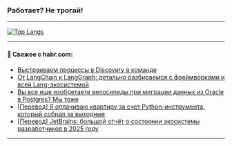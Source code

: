 ### Работает? Не трогай!

---
<!--
#### 🛠️ Technical stack:

![Java](https://img.shields.io/badge/Java-informational?logo=Oracle&style=flat&logoColor=white&color=FF4500)
![Kotlin](https://img.shields.io/badge/Kotlin-informational?logo=Kotlin&style=flat&logoColor=white&color=774D97)
![TS](https://img.shields.io/badge/TypeScript-informational?logo=typeScript&style=flat&logoColor=black&color=017acc)
![Python](https://img.shields.io/badge/Python-informational?logo=Python&style=flat&logoColor=black&color=ffdd54) <br>
![Spring](https://img.shields.io/badge/Spring-informational?logo=Spring&style=flat&logoColor=white&color=6DB33F) 
![SpringBoot](https://img.shields.io/badge/SpringBoot-informational?logo=SpringBoot&style=flat&logoColor=white&color=6DB33F)
![Nest](https://img.shields.io/badge/NestJS-informational?logo=NestJS&style=flat&logoColor=white&color=E0234E) 
![NodeJS](https://img.shields.io/badge/NodeJS-informational?logo=node.js&style=flat&logoColor=white&color=70A760)<br>
![PostgreSQL](https://img.shields.io/badge/PostgreSQL-informational?logo=PostgreSQL&style=flat&logoColor=white&color=DAA520)
![MongoDB](https://img.shields.io/badge/MongoDB-informational?logo=MongoDB&style=flat&logoColor=white&color=870000)
![Apache](https://img.shields.io/badge/Apache-informational?logo=apache&style=flat&logoColor=white&color=f74e28)

___ 
-->

<!--- #### 🛠️ : --->

[![Top Langs](https://github-readme-stats-82jvfl3w3-advtsettinggmailcoms-projects.vercel.app/api/top-langs/?username=zloylis&langs_count=10&hide_title=true&title_color=e6edf3&size_weight=0.5&count_weight=0.5&layout=compact&hide_progress=true&hide_border=true&theme=dracula&hide=css,makefile,cmake)](https://github.com/zloylis)

<!---


####  :octocat:&nbsp;&nbsp; Статистика:

![GitHub stats](https://github-readme-stats-u2qms2cxw-advtsettinggmailcoms-projects.vercel.app/api?username=zloylis&show_icons=true&hide_border=true&theme=dracula&title_color=e6edf3&include_all_commits=true&count_private=true&hide_rank=false&hide_title=true&rank_icon=github)
-->
---

#### 💬 Свежее с habr.com:

<!-- BLOG-POST-LIST:START -->
- [Выстраиваем процессы в Discovery в команде](https://habr.com/ru/articles/956922/?utm_source=habrahabr&utm_medium=rss&utm_campaign=956922)
- [От LangChain к LangGraph: детально разбираемся с фреймворками и всей Lang-экосистемой](https://habr.com/ru/articles/956940/?utm_source=habrahabr&utm_medium=rss&utm_campaign=956940)
- [Вы все еще изобретаете велосипеды при миграции данных из Oracle в Postgres? Мы тоже](https://habr.com/ru/companies/rostelecom/articles/955744/?utm_source=habrahabr&utm_medium=rss&utm_campaign=955744)
- [[Перевод] Я оплачиваю квартиру за счет Python-инструмента, который собрал за выходные](https://habr.com/ru/articles/956896/?utm_source=habrahabr&utm_medium=rss&utm_campaign=956896)
- [[Перевод] JetBrains: большой отчёт о состоянии экосистемы разработчиков в 2025 году](https://habr.com/ru/articles/956886/?utm_source=habrahabr&utm_medium=rss&utm_campaign=956886)
<!-- BLOG-POST-LIST:END -->

---
